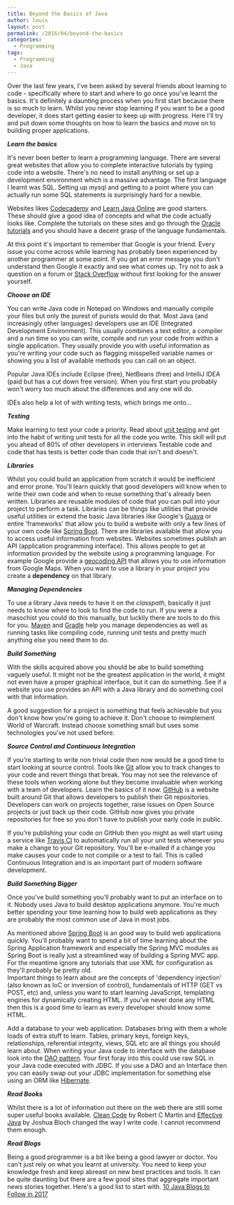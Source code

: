 ```yaml
---
title: Beyond the Basics of Java
author: louis
layout: post
permalink: /2016/04/beyond-the-basics
categories:
  - Programming
tags:
  - Programming
  - Java
---
```


Over the last few years, I've been asked by several friends about learning to code - 
specifically where to start and where to go once you've learnt the basics. It's definitely
a daunting process when you first start because there is so much to learn. Whilst you never
stop learning if you want to be a good developer, it does start getting easier to keep up
with progress. Here I'll try and put down some thoughts on how to learn the basics and 
move on to building proper applications.

***Learn the basics***

It's never been better to learn a programming language. There are several great websites 
that allow you to complete interactive tutorials by typing code into a website. There's
no need to install anything or set up a development environment which is a massive 
advantage. The first language I learnt was SQL. Setting up mysql and getting to a point 
where you can actually run some SQL statements is surprisingly hard for a newbie.

Websites likes [Codecademy](https://www.codecademy.com) and 
[Learn Java Online](https://www.learnjavaonline.org) are good starters. These should give 
a good idea of concepts and what the code actually looks like. Complete the tutorials on 
these sites and go through the [Oracle tutorials](http://docs.oracle.com/javase/tutorial/java/)
and you should have a decent grasp of the language fundamentals.

At this point it's important to remember that Google is your friend. Every issue you come
across while learning has probably been experienced by another programmer at some point. 
If you get an error message you don't understand then Google it exactly and see what comes 
up. Try not to ask a question on a forum or [Stack Overflow](http://stackoverflow.com) 
without first looking for the answer yourself.

***Choose an IDE***

You can write Java code in Notepad on Windows and manually compile your files but only the 
purest of purists would do that. Most Java (and increasingly other languages) developers 
use an IDE (Integrated Development Environment). This usually combines a text editor, 
a compiler and a run time so you can write, compile and run your code from within a single
application. They usually provide you with useful information as you're writing your code
such as flagging misspelled variable names or showing you a list of available methods you
can call on an object. 

Popular Java IDEs include Eclipse (free), NetBeans (free) and IntelliJ IDEA (paid but has 
a cut down free version). When you first start you probably won't worry too much about
the differences and any one will do.

IDEs also help a lot of with writing tests, which brings me onto...

***Testing***

Make learning to test your code a priority. Read about [unit testing](https://martinfowler.com/bliki/UnitTest.html) 
and get into the habit of writing unit tests for all the code you write. 
This skill will put you ahead of 80% of other developers in interviews
Testable code and code that has tests is better code than code that isn't and doesn't.

***Libraries***

Whilst you could build an application from scratch it would be inefficient and error prone.
You'll learn quickly that good developers will know when to write their own code and when
to reuse something that's already been written. Libraries are reusable modules of code that
you can pull into your project to perform a task. Libraries can be things like utilities 
that provide useful utilities or extend the basic Java libraries like Google's 
[Guava](https://github.com/google/guava) or entire 'frameworks' that allow you to build a 
website with only a few lines of your own code like
[Spring Boot](https://spring.io/guides/gs/spring-boot/). There are libraries available that
allow you to access useful information from websites. Websites sometimes publish
an API (application programming interface). This allows people to get at information provided
by the website using a programming language. For example Google provide a 
[geocoding API](https://developers.google.com/maps/documentation/geocoding/intro) that 
allows you to use information from Google Maps. 
When you want to use a library in your project you create a **dependency** on that library. 
 
***Managing Dependencies***

To use a library Java needs to have it on the *classpath*, basically it just needs to 
know where to look to find the code to run. If you were a masochist you could do this
manually, but luckily there are tools to do this for you. [Maven](http://maven.apache.org) 
and [Gradle](https://gradle.org) help you manage dependencies as well as running tasks
like compiling code, running unit tests and pretty much anything else you need them to do.

***Build Something***

With the skills acquired above you should be abe to build something vaguely useful. It might
not be the greatest application in the world, it might not even have a proper graphical 
interface, but it can do something. See if a website you use provides an API with a Java 
library and do something cool with that information.
 
A good suggestion for a project is something that feels achievable but you don't know how
you're going to achieve it. Don't choose to reimplement World of Warcraft. Instead choose
something small but uses some technologies you've not used before.

***Source Control and Continuous Integration***

If you're starting to write non trivial code then now would be a good time to start looking
at source control. Tools like [Git](https://git-scm.com) allow you to track changes to your
code and revert things that break. You may not see the relevance of these tools when
working alone but they become invaluable when working with a team of developers. Learn the
basics of it now. [GitHub](https://github.com) is a website built around Git that allows
developers to publish their Git repositories. Developers can work on projects together,
raise issues on Open Source projects or just back up their code. GitHub now gives you
private repositories for free so you don't have to publish your early code in public.

If you're publishing your code on GitHub then you might as well start using a service like
[Travis CI](https://travis-ci.org) to automatically run all your unit tests whenever you
make a change to your Git repository. You'll be e-mailed if a change you make causes
your code to not compile or a test to fail. This is called Continuous Integration and is
an important part of modern software development.

***Build Something Bigger***
 
Once you've build something you'll probably want to put an interface on to it. Nobody uses
Java to build desktop applications anymore. You're much better spending your time learning
how to build web applications as they are probably the most common use of Java in most jobs.

As mentioned above [Spring Boot](https://spring.io/guides/gs/spring-boot/) is an good way
to build web applications quickly. You'll probably want to spend a bit of time learning
about the Spring Application framework and especially the Spring MVC modules as Spring 
Boot is really just a streamlined way of building a Spring MVC app. For the meantime
ignore any tutorials that use XML for configuration as they'll probably be pretty old.  
Important things to learn about are the concepts of 'dependency injection' (also known 
as IoC or inversion of control), fundamentals of HTTP (GET vs POST, etc) and, unless 
you want to start learning JavaScript, templating engines for dynamically creating HTML. 
If you've never done any HTML then this is a good time to learn as every developer 
should know some HTML.

Add a database to your web application. Databases bring with them a whole loads of extra
stuff to learn. Tables, primary keys, foreign keys, relationships, referential integrity,
views, SQL etc are all things you should learn about. When writing your Java code to
interface with the database look into the 
[DAO pattern](http://www.oracle.com/technetwork/java/dataaccessobject-138824.html).
Your first foray into this could use raw SQL in your Java code executed with JDBC.
If you use a DAO and an Interface then you can easily swap out your JDBC implementation
for something else using an ORM like [Hibernate](http://hibernate.org/orm/).

***Read Books***

Whilst there is a lot of information out there on the web there are still some super
useful books available. [Clean Code](https://www.amazon.co.uk/Clean-Code-Handbook-Software-Craftsmanship/dp/0132350882)
by Robert C Martin and [Effective Java](https://www.amazon.co.uk/Effective-Java-Second-Joshua-Bloch/dp/0321356683)
by Joshua Bloch changed the way I write code. I cannot recommend them enough.
 
***Read Blogs***

Being a good programmer is a bit like being a good lawyer or doctor. You can't just rely
on what you learnt at university. You need to keep your knowledge fresh and keep abreast
on new best practices and tools. It can be quite daunting but there are a few good sites
that aggregate important news stories together. Here's a good list to start with. 
[10 Java Blogs to Follow in 2017](https://www.sitepoint.com/10-java-blogs-follow-2017/)